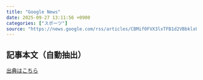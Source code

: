 ```yaml
---
title: "Google News"
date: 2025-09-27 13:11:56 +0900
categories: ["スポーツ"]
source: "https://news.google.com/rss/articles/CBMif0FVX3lxTFB1d2VBbklxUk5wRzFyZHduVGEyM2NaV3BWV0lLUndZZkpmdGZpdU15SmRkRmw3TWF2Rk10RzJmdFNMakZvZUZTNzZqd0tjOFM3SENTM3E3NEVVdmVkektZcW5UTTlFMUpiZ05zbW14NGp2a0pzS1BoLW5vWVNydk0?oc=5"
---
```


## 記事本文（自動抽出）
<body class="y0K44d EA71Tc" id="readabilityBody"></body>

[出典はこちら](https://news.google.com/rss/articles/CBMif0FVX3lxTFB1d2VBbklxUk5wRzFyZHduVGEyM2NaV3BWV0lLUndZZkpmdGZpdU15SmRkRmw3TWF2Rk10RzJmdFNMakZvZUZTNzZqd0tjOFM3SENTM3E3NEVVdmVkektZcW5UTTlFMUpiZ05zbW14NGp2a0pzS1BoLW5vWVNydk0?oc=5)
